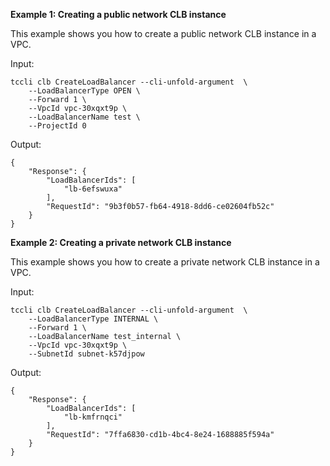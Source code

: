 **Example 1: Creating a public network CLB instance**

This example shows you how to create a public network CLB instance in a VPC.

Input: 

```
tccli clb CreateLoadBalancer --cli-unfold-argument  \
    --LoadBalancerType OPEN \
    --Forward 1 \
    --VpcId vpc-30xqxt9p \
    --LoadBalancerName test \
    --ProjectId 0
```

Output: 
```
{
    "Response": {
        "LoadBalancerIds": [
            "lb-6efswuxa"
        ],
        "RequestId": "9b3f0b57-fb64-4918-8dd6-ce02604fb52c"
    }
}
```

**Example 2: Creating a private network CLB instance**

This example shows you how to create a private network CLB instance in a VPC.

Input: 

```
tccli clb CreateLoadBalancer --cli-unfold-argument  \
    --LoadBalancerType INTERNAL \
    --Forward 1 \
    --LoadBalancerName test_internal \
    --VpcId vpc-30xqxt9p \
    --SubnetId subnet-k57djpow
```

Output: 
```
{
    "Response": {
        "LoadBalancerIds": [
            "lb-kmfrnqci"
        ],
        "RequestId": "7ffa6830-cd1b-4bc4-8e24-1688885f594a"
    }
}
```

